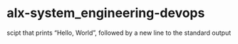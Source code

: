 # alx-system_engineering-devops
scipt that prints “Hello, World”, followed by a new line to the standard output
